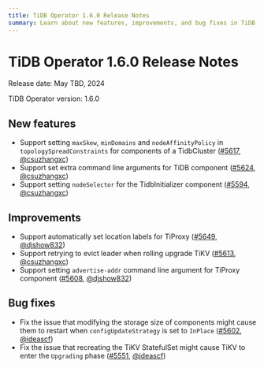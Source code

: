 ```yaml
---
title: TiDB Operator 1.6.0 Release Notes
summary: Learn about new features, improvements, and bug fixes in TiDB Operator 1.6.0.
---
```


# TiDB Operator 1.6.0 Release Notes

Release date: May TBD, 2024

TiDB Operator version: 1.6.0

## New features

- Support setting `maxSkew`, `minDomains` and `nodeAffinityPolicy` in `topologySpreadConstraints` for components of a TidbCluster ([#5617](https://github.com/pingcap/tidb-operator/pull/5617), [@csuzhangxc](https://github.com/csuzhangxc))
- Support set extra command line arguments for TiDB component ([#5624](https://github.com/pingcap/tidb-operator/pull/5624), [@csuzhangxc](https://github.com/csuzhangxc))
- Support setting `nodeSelector` for the TidbInitializer component ([#5594](https://github.com/pingcap/tidb-operator/pull/5594), [@csuzhangxc](https://github.com/csuzhangxc))

## Improvements

- Support automatically set location labels for TiProxy ([#5649](https://github.com/pingcap/tidb-operator/pull/5649), [@djshow832](https://github.com/djshow832))
- Support retrying to evict leader when rolling upgrade TiKV ([#5613](https://github.com/pingcap/tidb-operator/pull/5613), [@csuzhangxc](https://github.com/csuzhangxc))
- Support setting `advertise-addr` command line argument for TiProxy component ([#5608](https://github.com/pingcap/tidb-operator/pull/5608), [@djshow832](https://github.com/djshow832))

## Bug fixes

- Fix the issue that modifying the storage size of components might cause them to restart when `configUpdateStrategy` is set to `InPlace` ([#5602](https://github.com/pingcap/tidb-operator/pull/5602), [@ideascf](https://github.com/ideascf))
- Fix the issue that recreating the TiKV StatefulSet might cause TiKV to enter the `Upgrading` phase ([#5551](https://github.com/pingcap/tidb-operator/pull/5551), [@ideascf](https://github.com/ideascf))
